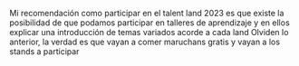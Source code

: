 Mi recomendación como participar en el talent land 2023 es que existe la posibilidad de que podamos participar en talleres de aprendizaje y en ellos explicar una introducción de temas variados acorde a cada land
Olviden lo anterior, la verdad es que vayan a comer maruchans gratis y vayan a los stands a participar
